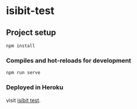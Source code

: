 # isibit-test

## Project setup
```
npm install
```

### Compiles and hot-reloads for development
```
npm run serve
```

### Deployed in Heroku
visit [isibit test](https://isibit-test.herokuapp.com/).
